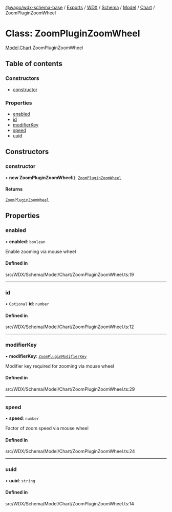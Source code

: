 [@wago/wdx-schema-base](../README.md) / [Exports](../modules.md) / [WDX](../modules/WDX.md) / [Schema](../modules/WDX.Schema.md) / [Model](../modules/WDX.Schema.Model.md) / [Chart](../modules/WDX.Schema.Model.Chart.md) / ZoomPluginZoomWheel

# Class: ZoomPluginZoomWheel

[Model](../modules/WDX.Schema.Model.md).[Chart](../modules/WDX.Schema.Model.Chart.md).ZoomPluginZoomWheel

## Table of contents

### Constructors

- [constructor](WDX.Schema.Model.Chart.ZoomPluginZoomWheel.md#constructor)

### Properties

- [enabled](WDX.Schema.Model.Chart.ZoomPluginZoomWheel.md#enabled)
- [id](WDX.Schema.Model.Chart.ZoomPluginZoomWheel.md#id)
- [modifierKey](WDX.Schema.Model.Chart.ZoomPluginZoomWheel.md#modifierkey)
- [speed](WDX.Schema.Model.Chart.ZoomPluginZoomWheel.md#speed)
- [uuid](WDX.Schema.Model.Chart.ZoomPluginZoomWheel.md#uuid)

## Constructors

### constructor

• **new ZoomPluginZoomWheel**(): [`ZoomPluginZoomWheel`](WDX.Schema.Model.Chart.ZoomPluginZoomWheel.md)

#### Returns

[`ZoomPluginZoomWheel`](WDX.Schema.Model.Chart.ZoomPluginZoomWheel.md)

## Properties

### enabled

• **enabled**: `boolean`

Enable zooming via mouse wheel

#### Defined in

src/WDX/Schema/Model/Chart/ZoomPluginZoomWheel.ts:19

___

### id

• `Optional` **id**: `number`

#### Defined in

src/WDX/Schema/Model/Chart/ZoomPluginZoomWheel.ts:12

___

### modifierKey

• **modifierKey**: [`ZoomPluginModifierKey`](../enums/WDX.Schema.Model.Chart.ZoomPluginModifierKey.md)

Modifier key required for zooming via mouse wheel

#### Defined in

src/WDX/Schema/Model/Chart/ZoomPluginZoomWheel.ts:29

___

### speed

• **speed**: `number`

Factor of zoom speed via mouse wheel

#### Defined in

src/WDX/Schema/Model/Chart/ZoomPluginZoomWheel.ts:24

___

### uuid

• **uuid**: `string`

#### Defined in

src/WDX/Schema/Model/Chart/ZoomPluginZoomWheel.ts:14
